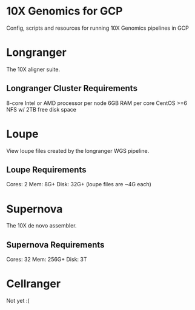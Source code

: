 # 10X Genomics for GCP

Config, scripts and resources for running 10X Genomics pipelines in GCP

# Longranger

The 10X aligner suite.

## Longranger Cluster Requirements

8-core Intel or AMD processor per node
6GB RAM per core
CentOS >=6
NFS w/ 2TB free disk space

# Loupe

View loupe files created by the longranger WGS pipeline.

## Loupe Requirements

Cores: 2
Mem:   8G+
Disk:  32G+ (loupe files are ~4G each)

# Supernova

The 10X de novo assembler.

## Supernova Requirements

Cores: 32
Mem:   256G+
Disk:  3T

# Cellranger

Not yet :(
